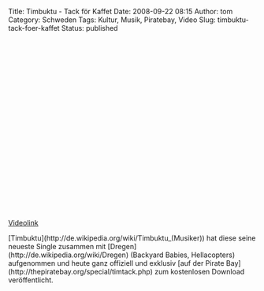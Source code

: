 Title: Timbuktu - Tack för Kaffet
Date: 2008-09-22 08:15
Author: tom
Category: Schweden
Tags: Kultur, Musik, Piratebay, Video
Slug: timbuktu-tack-foer-kaffet
Status: published

<p>
<object width="425" height="350">
<param name="movie" value="http://www.youtube.com/v/CqDh9WpHZA8"></param>

<embed src="http://www.youtube.com/v/CqDh9WpHZA8" type="application/x-shockwave-flash" width="425" height="350">
</embed>
</object>
  
[Videolink](http://www.youtube.com/watch?v=CqDh9WpHZA8)

</p>
[Timbuktu](http://de.wikipedia.org/wiki/Timbuktu_(Musiker)) hat diese
seine neueste Single zusammen mit
[Dregen](http://de.wikipedia.org/wiki/Dregen) (Backyard Babies,
Hellacopters) aufgenommen und heute ganz offiziell und exklusiv [auf der
Pirate Bay](http://thepiratebay.org/special/timtack.php) zum kostenlosen
Download veröffentlicht.

